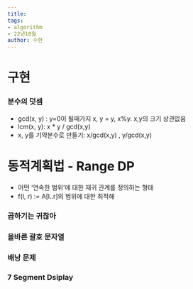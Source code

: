 ```yaml
---
title: 
tags:
- algorithm
- 22년10월
author: 수현
---
```


# 구현

### 분수의 덧셈

- gcd(x, y) : y=0이 될때가지 x, y = y, x%y. x,y의 크기 상관없음
- lcm(x, y): x * y / gcd(x,y)
- x, y를 기약분수로 만들기: x/gcd(x,y) , y/gcd(x,y)

# 동적계획법 - Range DP

- 어떤 ‘연속한 범위’에 대한 재귀 관계를 정의하는 형태
- f(l, r) := A[l..r]의 범위에 대한 최적해

### 곱하기는 귀찮아

### 올바른 괄호 문자열

### 배낭 문제

### 7 Segment Dsiplay